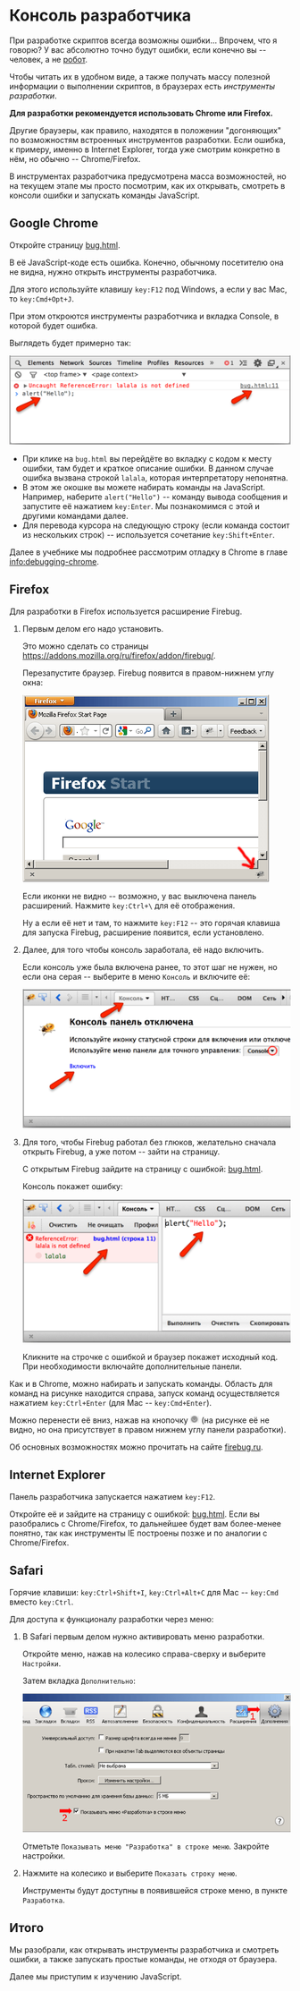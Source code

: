 # Консоль разработчика

При разработке скриптов всегда возможны ошибки... Впрочем, что я говорю? У вас абсолютно точно будут ошибки, если конечно вы -- человек, а не [робот](http://ru.wikipedia.org/wiki/%D0%91%D0%B5%D0%BD%D0%B4%D0%B5%D1%80_(%D0%A4%D1%83%D1%82%D1%83%D1%80%D0%B0%D0%BC%D0%B0)).

Чтобы читать их в удобном виде, а также получать массу полезной информации о выполнении скриптов, в браузерах есть *инструменты разработки*.

**Для разработки рекомендуется использовать Chrome или Firefox.**

Другие браузеры, как правило, находятся в положении "догоняющих" по возможностям встроенных инструментов разработки. Если ошибка, к примеру, именно в Internet Explorer, тогда уже смотрим конкретно в нём, но обычно -- Chrome/Firefox.

В инструментах разработчика предусмотрена масса возможностей, но на текущем этапе мы просто посмотрим, как их открывать, смотреть в консоли ошибки и запускать команды JavaScript.

## Google Chrome

Откройте страницу [bug.html](bug.html).

В её JavaScript-коде есть ошибка. Конечно, обычному посетителю она не видна, нужно открыть инструменты разработчика.

Для этого используйте клавишу `key:F12` под Windows, а если у вас Mac, то `key:Cmd+Opt+J`.

При этом откроются инструменты разработчика и вкладка Console, в которой будет ошибка.

Выглядеть будет примерно так:

![](chrome.png)

- При клике на `bug.html` вы перейдёте во вкладку с кодом к месту ошибки, там будет и краткое описание ошибки.
В данном случае ошибка вызвана строкой `lalala`, которая интерпретатору непонятна.
- В этом же окошке вы можете набирать команды на JavaScript. Например, наберите `alert("Hello")` -- команду вывода сообщения и запустите её нажатием `key:Enter`. Мы познакомимся с этой и другими командами далее.
- Для перевода курсора на следующую строку (если команда состоит из нескольких строк) --  используется сочетание `key:Shift+Enter`.

Далее в учебнике мы подробнее рассмотрим отладку в Chrome в главе <info:debugging-chrome>.

## Firefox

Для разработки в Firefox используется расширение Firebug.

1. Первым делом его надо установить.

    Это можно сделать со страницы <a href="https://addons.mozilla.org/ru/firefox/addon/firebug/">https://addons.mozilla.org/ru/firefox/addon/firebug/</a>.

    Перезапустите браузер. Firebug появится в правом-нижнем углу окна:

    ![](firebug-gray.png)

    Если иконки не видно -- возможно, у вас выключена панель расширений. Нажмите `key:Ctrl+\` для её отображения.

    Ну а если её нет и там, то нажмите `key:F12` -- это горячая клавиша для запуска Firebug, расширение появится, если установлено.
2. Далее, для того чтобы консоль заработала, её надо включить.

    Если консоль уже была включена ранее, то этот шаг не нужен, но если она серая -- выберите в меню `Консоль` и включите её:

    ![](firefox_console_enable.png)
3. Для того, чтобы Firebug работал без глюков, желательно сначала открыть Firebug, а уже потом -- зайти на страницу.

    С открытым Firebug зайдите на страницу с ошибкой: [bug.html](/devtools/bug.html).

    Консоль покажет ошибку:

    ![](firefox.png)

    Кликните на строчке с ошибкой и браузер покажет исходный код. При необходимости включайте дополнительные панели.

Как и в Chrome, можно набирать и запускать команды. Область для команд на рисунке находится справа, запуск команд осуществляется нажатием `key:Ctrl+Enter` (для Mac -- `key:Cmd+Enter`).

Можно перенести её вниз, нажав на кнопочку ![](firefox_console_down.png) (на рисунке её не видно, но она присутствует в правом нижнем углу панели разработки).

Об основных возможностях можно прочитать на сайте <a href="http://firebug.ru">firebug.ru</a>.

## Internet Explorer

Панель разработчика запускается нажатием `key:F12`.

Откройте её и зайдите на страницу с ошибкой: [bug.html](/devtools/bug.html). Если вы разобрались с Chrome/Firefox, то дальнейшее будет вам более-менее понятно, так как инструменты IE построены позже и по аналогии с Chrome/Firefox.

## Safari

Горячие клавиши: `key:Ctrl+Shift+I`, `key:Ctrl+Alt+C` для Mac -- `key:Cmd` вместо `key:Ctrl`.

Для доступа к функционалу разработки через меню:

1. В Safari первым делом нужно активировать меню разработки.

    Откройте меню, нажав на колесико справа-сверху и выберите `Настройки`.

    Затем вкладка `Дополнительно`:

    ![](safari.png)

    Отметьте `Показывать меню "Разработка" в строке меню`. Закройте настройки.
2. Нажмите на колесико и выберите `Показать строку меню`.

    Инструменты будут доступны в появившейся строке меню, в пункте `Разработка`.

## Итого

Мы разобрали, как открывать инструменты разработчика и смотреть ошибки, а также запускать простые команды, не отходя от браузера.

Далее мы приступим к изучению JavaScript.

